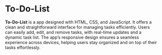 # To-Do-List
**To-Do-List** is a app designed with HTML, CSS, and JavaScript. It offers a clean and straightforward interface for managing tasks efficiently. Users can easily add, edit, and remove tasks, with real-time updates and a dynamic task list. The app’s responsive design ensures a seamless experience across devices, helping users stay organized and on top of their tasks effortlessly.

